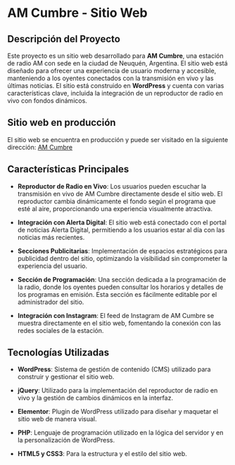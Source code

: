 # AM Cumbre - Sitio Web



## Descripción del Proyecto



Este proyecto es un sitio web desarrollado para **AM Cumbre**, una estación de radio AM con sede en la ciudad de Neuquén, Argentina. El sitio web está diseñado para ofrecer una experiencia de usuario moderna y accesible, manteniendo a los oyentes conectados con la transmisión en vivo y las últimas noticias. El sitio está construido en **WordPress** y cuenta con varias características clave, incluida la integración de un reproductor de radio en vivo con fondos dinámicos.


## Sitio web en producción

El sitio web se encuentra en producción y puede ser visitado en la siguiente dirección: [AM Cumbre](https://amcumbre.com/)


## Características Principales



- **Reproductor de Radio en Vivo**: Los usuarios pueden escuchar la transmisión en vivo de AM Cumbre directamente desde el sitio web. El reproductor cambia dinámicamente el fondo según el programa que esté al aire, proporcionando una experiencia visualmente atractiva.



- **Integración con Alerta Digital**: El sitio web está conectado con el portal de noticias Alerta Digital, permitiendo a los usuarios estar al día con las noticias más recientes.



- **Secciones Publicitarias**: Implementación de espacios estratégicos para publicidad dentro del sitio, optimizando la visibilidad sin comprometer la experiencia del usuario.



- **Sección de Programación**: Una sección dedicada a la programación de la radio, donde los oyentes pueden consultar los horarios y detalles de los programas en emisión. Esta sección es fácilmente editable por el administrador del sitio.



- **Integración con Instagram**: El feed de Instagram de AM Cumbre se muestra directamente en el sitio web, fomentando la conexión con las redes sociales de la estación.



## Tecnologías Utilizadas



- **WordPress**: Sistema de gestión de contenido (CMS) utilizado para construir y gestionar el sitio web.

- **jQuery**: Utilizado para la implementación del reproductor de radio en vivo y la gestión de cambios dinámicos en la interfaz.

- **Elementor**: Plugin de WordPress utilizado para diseñar y maquetar el sitio web de manera visual.

- **PHP**: Lenguaje de programación utilizado en la lógica del servidor y en la personalización de WordPress.

- **HTML5 y CSS3**: Para la estructura y el estilo del sitio web.